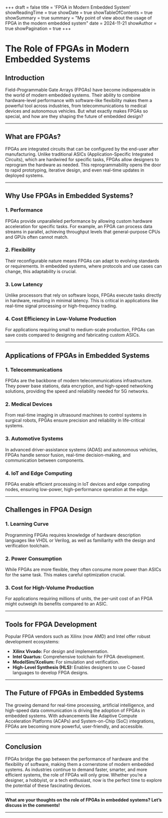 +++
draft = false
title = 'FPGA in Modern Embedded System'
showReadingTime = true
showDate = true
showTableOfContents = true
showSummary = true
summary = "My point of view about the usage of FPGA in the modern embedded system"
date = 2024-11-21
showAuthor = true
showPagination =  true
+++

# The Role of FPGAs in Modern Embedded Systems

## Introduction
Field-Programmable Gate Arrays (FPGAs) have become indispensable in the world of modern embedded systems. Their ability to combine hardware-level performance with software-like flexibility makes them a powerful tool across industries, from telecommunications to medical devices and autonomous vehicles. But what exactly makes FPGAs so special, and how are they shaping the future of embedded design?

---

## What are FPGAs?
FPGAs are integrated circuits that can be configured by the end-user after manufacturing. Unlike traditional ASICs (Application-Specific Integrated Circuits), which are hardwired for specific tasks, FPGAs allow designers to reprogram the hardware as needed. This reprogrammability opens the door to rapid prototyping, iterative design, and even real-time updates in deployed systems.

---

## Why Use FPGAs in Embedded Systems?

### 1. **Performance**
FPGAs provide unparalleled performance by allowing custom hardware acceleration for specific tasks. For example, an FPGA can process data streams in parallel, achieving throughput levels that general-purpose CPUs and GPUs often cannot match.

### 2. **Flexibility**
Their reconfigurable nature means FPGAs can adapt to evolving standards or requirements. In embedded systems, where protocols and use cases can change, this adaptability is crucial.

### 3. **Low Latency**
Unlike processors that rely on software loops, FPGAs execute tasks directly in hardware, resulting in minimal latency. This is critical in applications like real-time signal processing or high-frequency trading.

### 4. **Cost Efficiency in Low-Volume Production**
For applications requiring small to medium-scale production, FPGAs can save costs compared to designing and fabricating custom ASICs.

---

## Applications of FPGAs in Embedded Systems

### **1. Telecommunications**
FPGAs are the backbone of modern telecommunications infrastructure. They power base stations, data encryption, and high-speed networking solutions, providing the speed and reliability needed for 5G networks.

### **2. Medical Devices**
From real-time imaging in ultrasound machines to control systems in surgical robots, FPGAs ensure precision and reliability in life-critical systems.

### **3. Automotive Systems**
In advanced driver-assistance systems (ADAS) and autonomous vehicles, FPGAs handle sensor fusion, real-time decision-making, and communication between components.

### **4. IoT and Edge Computing**
FPGAs enable efficient processing in IoT devices and edge computing nodes, ensuring low-power, high-performance operation at the edge.

---

## Challenges in FPGA Design

### 1. **Learning Curve**
Programming FPGAs requires knowledge of hardware description languages like VHDL or Verilog, as well as familiarity with the design and verification toolchain.

### 2. **Power Consumption**
While FPGAs are more flexible, they often consume more power than ASICs for the same task. This makes careful optimization crucial.

### 3. **Cost for High-Volume Production**
For applications requiring millions of units, the per-unit cost of an FPGA might outweigh its benefits compared to an ASIC.

---

## Tools for FPGA Development

Popular FPGA vendors such as Xilinx (now AMD) and Intel offer robust development ecosystems:

- **Xilinx Vivado:** For design and implementation.
- **Intel Quartus:** Comprehensive toolchain for FPGA development.
- **ModelSim/Xcelium:** For simulation and verification.
- **High-Level Synthesis (HLS):** Enables designers to use C-based languages to develop FPGA designs.

---

## The Future of FPGAs in Embedded Systems
The growing demand for real-time processing, artificial intelligence, and high-speed data communication is driving the adoption of FPGAs in embedded systems. With advancements like Adaptive Compute Acceleration Platforms (ACAPs) and System-on-Chip (SoC) integrations, FPGAs are becoming more powerful, user-friendly, and accessible.

---

## Conclusion
FPGAs bridge the gap between the performance of hardware and the flexibility of software, making them a cornerstone of modern embedded systems. As industries continue to demand faster, smarter, and more efficient systems, the role of FPGAs will only grow. Whether you’re a designer, a hobbyist, or a tech enthusiast, now is the perfect time to explore the potential of these fascinating devices.

---

**What are your thoughts on the role of FPGAs in embedded systems? Let’s discuss in the comments!**

---
